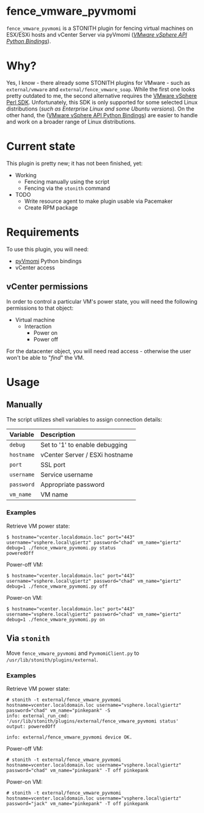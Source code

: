 # fence_vmware_pyvmomi
``fence_vmware_pyvmomi`` is a STONITH plugin for fencing virtual machines on ESX/ESXi hosts and vCenter Server via pyVmomi (*[VMware vSphere API Python Bindings](https://github.com/vmware/pyvmomi)*).

# Why?
Yes, I know - there already some STONITH plugins for VMware - such as ``external/vmware`` and ``external/fence_vmware_soap``. While the first one looks pretty outdated to me, the second alternative requires the [VMware vSphere Perl SDK](https://my.vmware.com/de/web/vmware/details?downloadGroup=VS-PERL-SDK65&productId=614). Unfortunately, this SDK is only supported for some selected Linux distributions (*such as Enterprise Linux and some Ubuntu versions*). On the other hand, the ([VMware vSphere API Python Bindings](https://github.com/vmware/pyvmomi)) are easier to handle and work on a broader range of Linux distributions.

# Current state
This plugin is pretty new; it has not been finished, yet:

- Working
  - Fencing manually using the script
  - Fencing via the ``stonith`` command
- TODO
  - Write resource agent to make plugin usable via Pacemaker
  - Create RPM package

# Requirements
To use this plugin, you will need:
- [pyVmomi](https://github.com/vmware/pyvmomi) Python bindings
- vCenter access

## vCenter permissions
In order to control a particular VM's power state, you will need the following permissions to that object:
- Virtual machine
  - Interaction
    - Power on
    - Power off

For the datacenter object, you will need read access - otherwise the user won't be able to "*find*" the VM.

# Usage
## Manually
The script utilizes shell variables to assign connection details:

| Variable | Description |
|:---------|:------------|
| ``debug`` | Set to '1' to enable debugging |
| ``hostname`` | vCenter Server / ESXi hostname |
| ``port`` | SSL port |
| ``username`` | Service username |
| ``password`` | Appropriate password |
| ``vm_name`` | VM name |

### Examples
Retrieve VM power state:
```
$ hostname="vcenter.localdomain.loc" port="443" username="vsphere.local\giertz" password="chad" vm_name="giertz" debug=1 ./fence_vmware_pyvmomi.py status
poweredOff
```

Power-off VM:
```
$ hostname="vcenter.localdomain.loc" port="443" username="vsphere.local\giertz" password="chad" vm_name="giertz" debug=1 ./fence_vmware_pyvmomi.py off
```

Power-on VM:
```
$ hostname="vcenter.localdomain.loc" port="443" username="vsphere.local\giertz" password="chad" vm_name="giertz" debug=1 ./fence_vmware_pyvmomi.py on
```

## Via ``stonith``
Move ``fence_vmware_pyvmomi`` and ``PyvmomiClient.py`` to ``/usr/lib/stonith/plugins/external``.

### Examples
Retrieve VM power state:
```
# stonith -t external/fence_vmware_pyvmomi hostname=vcenter.localdomain.loc username="vsphere.local\giertz" password="chad" vm_name="pinkepank" -S
info: external_run_cmd: '/usr/lib/stonith/plugins/external/fence_vmware_pyvmomi status' output: poweredOff

info: external/fence_vmware_pyvmomi device OK.
```

Power-off VM:
```
# stonith -t external/fence_vmware_pyvmomi hostname=vcenter.localdomain.loc username="vsphere.local\giertz" password="chad" vm_name="pinkepank" -T off pinkepank
```

Power-on VM:
```
# stonith -t external/fence_vmware_pyvmomi hostname=vcenter.localdomain.loc username="vsphere.local\giertz" password="jack" vm_name="pinkepank" -T off pinkepank
```
